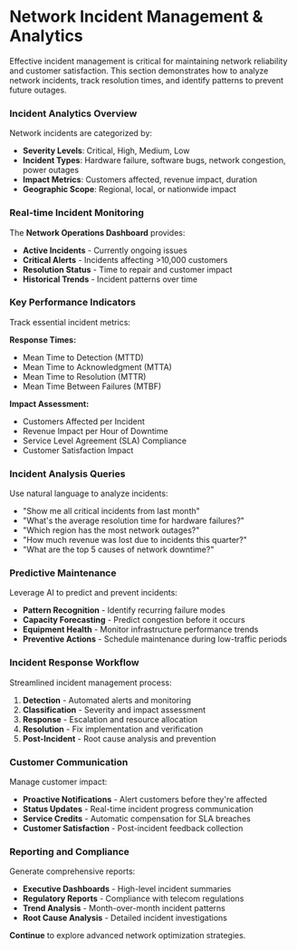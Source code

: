 # <h1black>Network Incident</h1black> <h1blue>Management & Analytics</h1blue>

Effective incident management is critical for maintaining network reliability and customer satisfaction. This section demonstrates how to analyze network incidents, track resolution times, and identify patterns to prevent future outages.

### <h1sub>Incident Analytics Overview</h1sub>

Network incidents are categorized by:

- **Severity Levels**: Critical, High, Medium, Low
- **Incident Types**: Hardware failure, software bugs, network congestion, power outages
- **Impact Metrics**: Customers affected, revenue impact, duration
- **Geographic Scope**: Regional, local, or nationwide impact

### <h1sub>Real-time Incident Monitoring</h1sub>

The **Network Operations Dashboard** provides:

- **Active Incidents** - Currently ongoing issues
- **Critical Alerts** - Incidents affecting >10,000 customers  
- **Resolution Status** - Time to repair and customer impact
- **Historical Trends** - Incident patterns over time

### <h1sub>Key Performance Indicators</h1sub>

Track essential incident metrics:

**Response Times:**
- Mean Time to Detection (MTTD)
- Mean Time to Acknowledgment (MTTA)  
- Mean Time to Resolution (MTTR)
- Mean Time Between Failures (MTBF)

**Impact Assessment:**
- Customers Affected per Incident
- Revenue Impact per Hour of Downtime
- Service Level Agreement (SLA) Compliance
- Customer Satisfaction Impact

### <h1sub>Incident Analysis Queries</h1sub>

Use natural language to analyze incidents:

- "Show me all critical incidents from last month"
- "What's the average resolution time for hardware failures?"
- "Which region has the most network outages?"
- "How much revenue was lost due to incidents this quarter?"
- "What are the top 5 causes of network downtime?"

### <h1sub>Predictive Maintenance</h1sub>

Leverage AI to predict and prevent incidents:

- **Pattern Recognition** - Identify recurring failure modes
- **Capacity Forecasting** - Predict congestion before it occurs
- **Equipment Health** - Monitor infrastructure performance trends
- **Preventive Actions** - Schedule maintenance during low-traffic periods

### <h1sub>Incident Response Workflow</h1sub>

Streamlined incident management process:

1. **Detection** - Automated alerts and monitoring
2. **Classification** - Severity and impact assessment
3. **Response** - Escalation and resource allocation
4. **Resolution** - Fix implementation and verification
5. **Post-Incident** - Root cause analysis and prevention

### <h1sub>Customer Communication</h1sub>

Manage customer impact:

- **Proactive Notifications** - Alert customers before they're affected
- **Status Updates** - Real-time incident progress communication
- **Service Credits** - Automatic compensation for SLA breaches
- **Customer Satisfaction** - Post-incident feedback collection

### <h1sub>Reporting and Compliance</h1sub>

Generate comprehensive reports:

- **Executive Dashboards** - High-level incident summaries
- **Regulatory Reports** - Compliance with telecom regulations
- **Trend Analysis** - Month-over-month incident patterns
- **Root Cause Analysis** - Detailed incident investigations

**Continue** to explore advanced network optimization strategies.